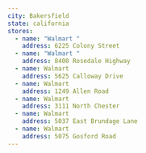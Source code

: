 ```yaml
---
city: Bakersfield
state: california
stores:
  - name: "Walmart "
    address: 6225 Colony Street
  - name: "Walmart "
    address: 8400 Rosedale Highway
  - name: Walmart
    address: 5625 Calloway Drive
  - name: Walmart
    address: 1249 Allen Road
  - name: Walmart
    address: 3111 North Chester
  - name: Walmart
    address: 5037 East Brundage Lane
  - name: Walmart
    address: 5075 Gosford Road
---
```

